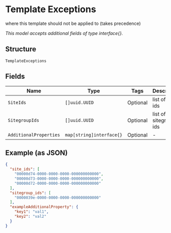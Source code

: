 
# Template Exceptions

where this template should not be applied to (takes precedence)

*This model accepts additional fields of type interface{}.*

## Structure

`TemplateExceptions`

## Fields

| Name | Type | Tags | Description |
|  --- | --- | --- | --- |
| `SiteIds` | `[]uuid.UUID` | Optional | list of site ids |
| `SitegroupIds` | `[]uuid.UUID` | Optional | list of sitegroup ids |
| `AdditionalProperties` | `map[string]interface{}` | Optional | - |

## Example (as JSON)

```json
{
  "site_ids": [
    "00000d74-0000-0000-0000-000000000000",
    "00000d73-0000-0000-0000-000000000000",
    "00000d72-0000-0000-0000-000000000000"
  ],
  "sitegroup_ids": [
    "0000039e-0000-0000-0000-000000000000"
  ],
  "exampleAdditionalProperty": {
    "key1": "val1",
    "key2": "val2"
  }
}
```

